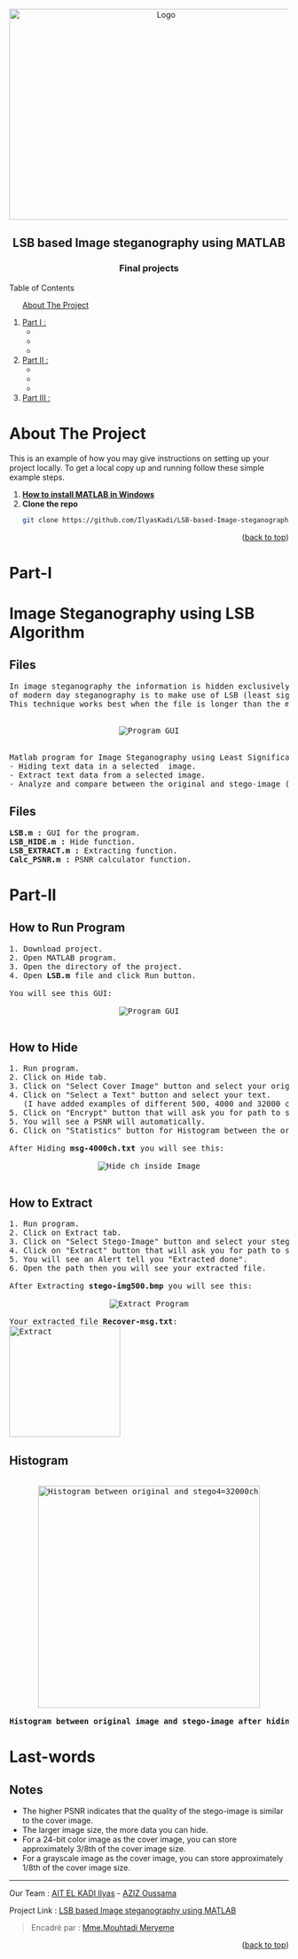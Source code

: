 <div id="top"></div>


<!-- PROJECT LOGO -->
<br />
<div align="center">
    <img src="https://user-images.githubusercontent.com/80456274/169072439-df8464f7-d2ac-4582-bbac-387bc7ac4ca0.png" alt="Logo" width="550" height="380">   
    <h2 align="center">LSB based Image steganography using MATLAB</h2>
    <h3 align="center">Final projects</h3>
</div>

<!-- TABLE OF CONTENTS -->

  <summary>Table of Contents</summary>
  <ol>      
      <a href="#about-the-project">About The Project</a>         
  </ol>
  <ol>
    <li>
      <a href="#Part-I">Part I : </a>
         <ul>
              <li><a href="#"> </a></li>
              <li><a href="#"> </a></li>
              <li><a href="#"> </a></li>
           </ul>
    </li>
        <li>
            <a href="#Part-II">Part II :  </a>
            <ul> 
              <li><a href="# "> </a></li>
              <li><a href="# "> </a></li>
              <li><a href="# "> </a></li>
            </ul>
           </li> 
        <li><a href="#Part-III">Part III : </a></li>
   </ol>



<!-- ABOUT THE PROJECT -->
# About The Project
This is an example of how you may give instructions on setting up your project locally.
To get a local copy up and running follow these simple example steps.

1. [**How to install MATLAB in Windows**](https://www.youtube.com/watch?v=WdJ7OGOa4Jo)
2. **Clone the repo**
   ```sh
   git clone https://github.com/IlyasKadi/LSB-based-Image-steganography-using-MATLAB.git
   ```
 
<p align="right">(<a href="#top">back to top</a>)</p>




# Part-I 

# Image Steganography using LSB Algorithm
## Files

<pre>
In image steganography the information is hidden exclusively in images. The most common and popular method 
of modern day steganography is to make use of LSB (least significant bit) of picture's pixel information. 
This technique works best when the file is longer than the message file and if image is grayscale.

<div align="center"> 
<img src="https://user-images.githubusercontent.com/80456274/169081373-27614d4a-8c7a-44ee-9343-e7d4a8a4824c.png" alt="Program GUI"/>
</div>

Matlab program for Image Steganography using Least Significant Bit (LSB) Algorithm with the following features:
- Hiding text data in a selected  image.
- Extract text data from a selected image.
- Analyze and compare between the original and stego-image (PSNR and Histogram)
</pre>
## Files
<pre>
<b>LSB.m :</b> GUI for the program.
<b>LSB_HIDE.m :</b> Hide function.
<b>LSB_EXTRACT.m :</b> Extracting function.
<b>Calc_PSNR.m :</b> PSNR calculator function.
</pre>


# Part-II

## How to Run Program
<pre>
1. Download project.
2. Open MATLAB program.
3. Open the directory of the project.
4. Open <b>LSB.m</b> file and click Run button.

You will see this GUI:
<div align="center"> 
<img src="https://user-images.githubusercontent.com/80456274/169093991-8ab40cc6-b90c-4198-b5d2-a5419afbb78c.jpg" alt="Program GUI"/>
</div>
</pre>

## How to Hide
<pre>
1. Run program.
2. Click on Hide tab.
3. Click on "Select Cover Image" button and select your original image.
4. Click on "Select a Text" button and select your text.
   (I have added examples of different 500, 4000 and 32000 character sizes for test).
5. Click on "Encrypt" button that will ask you for path to save.
5. You will see a PSNR will automatically.
6. Click on "Statistics" button for Histogram between the original and stege-image.

After Hiding <b>msg-4000ch.txt</b> you will see this:
<div align="center">
<img src="https://user-images.githubusercontent.com/80456274/169105225-96d9c65c-42d9-42f8-9b54-c8cff2b1ebdb.jpg" alt="Hide ch inside Image" />
</div>
</pre>

## How to Extract
<pre>
1. Run program.
2. Click on Extract tab.
3. Click on "Select Stego-Image" button and select your stego-image.
4. Click on "Extract" button that will ask you for path to save.
5. You will see an Alert tell you "Extracted done".
6. Open the path then you will see your extracted file.

After Extracting <b>stego-img500.bmp</b> you will see this:
<div align="center">
<img src="https://user-images.githubusercontent.com/80456274/169105145-8705f509-df15-4ecd-a26f-cba8f06a4b02.jpg" alt="Extract Program" />
</div>
Your extracted file <b>Recover-msg.txt</b>:
<img src="https://user-images.githubusercontent.com/80456274/169105026-8aa10879-6b04-4632-8812-8e661187f6be.jpg" alt="Extract" height="200"/>
</pre>

## Histogram
<pre>
<div align="center">
<img src="https://user-images.githubusercontent.com/80456274/169106038-ab2c9f98-4b33-4a8c-a565-c3c85fd71ca2.jpg" alt="Histogram between original and stego4=32000ch image" height="400"/>
</div>
<b>Histogram between original image and stego-image after hiding 32000 character:</b>
</pre>

# Last-words

## Notes
- The higher PSNR indicates that the quality of the stego-image is similar to the cover image.
- The larger image size, the more data you can hide.
- For a 24-bit color image as the cover image, you can store approximately 3/8th of the cover image size.
- For a grayscale image as the cover image, you can store approximately 1/8th of the cover image size.


-------------------------------------------------------------------------------------------------------------------------------------------------------------------
 Our Team     : [AIT EL KADI Ilyas](https://github.com/IlyasKadi) - [AZIZ Oussama](https://github.com/ATAMAN0)  
 
   Project Link : [LSB based Image steganography using MATLAB](https://github.com/IlyasKadi/2048-Game)   
 
  > Encadré par  : [Mme.Mouhtadi Meryeme](https://github.com/IlyasKadi/LSB-based-Image-steganography-using-MATLAB)  
                                                                                             
<p align="right">(<a href="#top">back to top</a>)</p>

